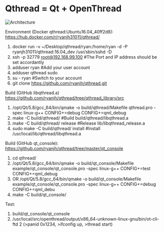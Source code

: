 # Qthread = Qt + OpenThread
![Architecture](https://cloud.githubusercontent.com/assets/22163926/26624410/59df27ca-4623-11e7-8ea7-15b68b3f2f71.JPG)

Environment (Docker qthread:Ubuntu16.04_40ff2d8): https://hub.docker.com/r/ryanjh31011/qthread/
1. docker run -v ~/Desktop/qthread/ryan:/home/ryan -d -P ryanjh31011/qthread:16.04_dev /usr/sbin/sshd -D
2. ssh -p 32779 root@192.168.99.100 #The Port and IP address should be set accordantly
3. adduser ryan #Add your user account
4. adduser qthread sudo
5. su - ryan    #Switch to your account
6. git clone https://github.com/ryanjh/qthread.git

Build (GitHub libqthread.a) https://github.com/ryanjh/qthread/tree/qthread_library/src
1. /opt/Qt/5.8/gcc_64/bin/qmake -o build/qthread/Makefile qthread.pro -spec linux-g++ CONFIG+=debug CONFIG+=qml_debug
2. make -C build/qthread/               #Build   build/qthread/libqthread.a
3. make -C build/qthread/ release       #Release lib/libqthread_release.a
3. sudo make -C build/qthread/ install  #Install /usr/local/lib/qthread/libqthread.a

Build (GitHub qt_console): https://github.com/ryanjh/qthread/tree/master/qt_console
1. cd qthread/
2. /opt/Qt/5.8/gcc_64/bin/qmake -o build/qt_console/Makefile example/qt_console/qt_console.pro -spec linux-g++ CONFIG+=test CONFIG+=qml_debug
3. OR /opt/Qt/5.8/gcc_64/bin/qmake -o build/qt_console/Makefile example/qt_console/qt_console.pro -spec linux-g++ CONFIG+=debug CONFIG+=qml_debu
4. make -C build/qt_console/

Test:
1. build/qt_console/qt_console
2. /usr/local/src/openthread/output/x86_64-unknown-linux-gnu/bin/ot-cli-ftd 2 (>panid 0x1234, >ifconfig up, >thread start)
